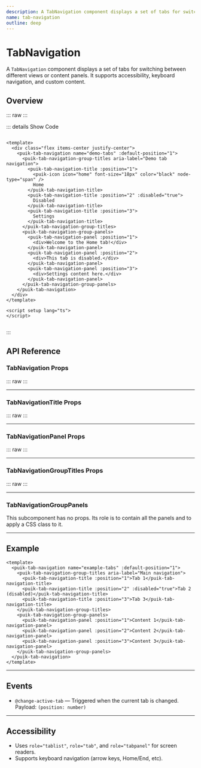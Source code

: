 ```yaml
---
description: A TabNavigation component displays a set of tabs for switching between different views or content panels. It supports accessibility, keyboard navigation, and custom content.
name: tab-navigation
outline: deep
---
```


<script setup>
import TabNavigation from '@vitepress/components/TabNavigation.vue';
import DataAttributes from '@vitepress/utilities/DataAttributes.vue';
import ComponentOverview from '@vitepress/utilities/ComponentOverview.vue';

const tab_navigation_attributes = [
  {
    prop: 'name',
    type: 'string',
    default: undefined,
    description: "Unique id for the tab navigation (must not start with a number)"
  },
  {
    prop: 'defaultPosition',
    type: 'number',
    default: 1,
    description: 'Default position of the selected tab (minimum: 1)'
  },
  {
    prop: 'ariaLabel',
    type: 'string',
    default: undefined,
    description: 'Value of aria-label attribute for accessibility'
  }
];

const tab_navigation_title_attributes = [
  {
    prop: 'position',
    type: 'number',
    required: true,
    description: 'Position of the tab (must be >= 1)'
  },
  {
    prop: 'disabled',
    type: 'boolean',
    default: false,
    control: 'boolean',
    description: 'Disable a navigation tab'
  }
];

const tab_navigation_panel_attributes = [
  {
    prop: 'position',
    type: 'number',
    required: true,
    description: 'Position of the panel (must be >= 1 and match a tab)'
  }
];

const tab_navigation_group_titles_attributes = [
  {
    prop: 'ariaLabel',
    type: 'string',
    default: undefined,
    description: 'Value of aria-label attribute for the group of titles'
  }
];
</script>

# TabNavigation

A `TabNavigation` component displays a set of tabs for switching between different views or content panels. It supports accessibility, keyboard navigation, and custom content.

## Overview

::: raw
<ComponentOverview>
  <TabNavigation />
</ComponentOverview>
:::

::: details Show Code

```vue

<template>
  <div class="flex items-center justify-center">
    <puik-tab-navigation name="demo-tabs" :default-position="1">
      <puik-tab-navigation-group-titles aria-label="Demo tab navigation">
        <puik-tab-navigation-title :position="1">
          <puik-icon icon="home" font-size="18px" color="black" node-type="span" />
          Home
        </puik-tab-navigation-title>
        <puik-tab-navigation-title :position="2" :disabled="true">
          Disabled
        </puik-tab-navigation-title>
        <puik-tab-navigation-title :position="3">
          Settings
        </puik-tab-navigation-title>
      </puik-tab-navigation-group-titles>
      <puik-tab-navigation-group-panels>
        <puik-tab-navigation-panel :position="1">
          <div>Welcome to the Home tab!</div>
        </puik-tab-navigation-panel>
        <puik-tab-navigation-panel :position="2">
          <div>This tab is disabled.</div>
        </puik-tab-navigation-panel>
        <puik-tab-navigation-panel :position="3">
          <div>Settings content here.</div>
        </puik-tab-navigation-panel>
      </puik-tab-navigation-group-panels>
    </puik-tab-navigation>
  </div>
</template>

<script setup lang="ts">
</script>


```

:::

## API Reference

### TabNavigation Props

::: raw
<DataAttributes :attributes="tab_navigation_attributes" />
:::

---

### TabNavigationTitle Props

::: raw
<DataAttributes :attributes="tab_navigation_title_attributes" />
:::

---

### TabNavigationPanel Props

::: raw
<DataAttributes :attributes="tab_navigation_panel_attributes" />
:::

---

### TabNavigationGroupTitles Props

::: raw
<DataAttributes :attributes="tab_navigation_group_titles_attributes" />
:::

---

### TabNavigationGroupPanels

This subcomponent has no props. Its role is to contain all the panels and to apply a CSS class to it.

---

## Example

```vue
<template>
  <puik-tab-navigation name="example-tabs" :default-position="1">
    <puik-tab-navigation-group-titles aria-label="Main navigation">
      <puik-tab-navigation-title :position="1">Tab 1</puik-tab-navigation-title>
      <puik-tab-navigation-title :position="2" :disabled="true">Tab 2 (disabled)</puik-tab-navigation-title>
      <puik-tab-navigation-title :position="3">Tab 3</puik-tab-navigation-title>
    </puik-tab-navigation-group-titles>
    <puik-tab-navigation-group-panels>
      <puik-tab-navigation-panel :position="1">Content 1</puik-tab-navigation-panel>
      <puik-tab-navigation-panel :position="2">Content 2</puik-tab-navigation-panel>
      <puik-tab-navigation-panel :position="3">Content 3</puik-tab-navigation-panel>
    </puik-tab-navigation-group-panels>
  </puik-tab-navigation>
</template>
```

---

## Events

- `@change-active-tab` — Triggered when the current tab is changed. Payload: `(position: number)`

---

## Accessibility

- Uses `role="tablist"`, `role="tab"`, and `role="tabpanel"` for screen readers.
- Supports keyboard navigation (arrow keys, Home/End, etc).
